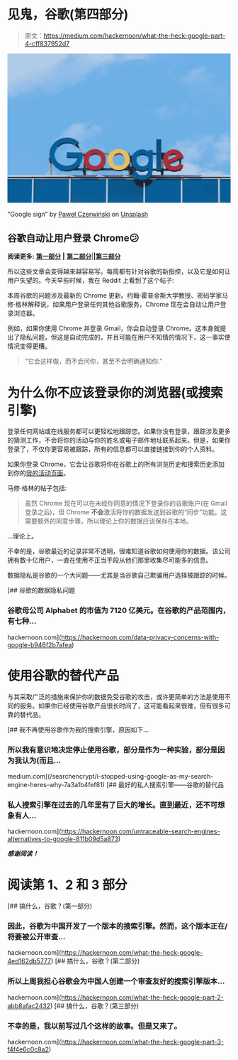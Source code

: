 # 见鬼，谷歌(第四部分)

> 原文：<https://medium.com/hackernoon/what-the-heck-google-part-4-cff837952d7>

![](img/a3f64a6d9632d2c5355f0a93fa71c9a4.png)

“Google sign” by [Paweł Czerwiński](https://unsplash.com/@pawel_czerwinski?utm_source=medium&utm_medium=referral) on [Unsplash](https://unsplash.com?utm_source=medium&utm_medium=referral)

## 谷歌自动让用户登录 Chrome😕

**阅读更多:** [**第一部分**](https://hackernoon.com/what-the-heck-google-4ed162db5777) **|** [**第二部分**](https://hackernoon.com/what-the-heck-google-part-2-abb8afac2432)|**|**[**第三部分**](https://hackernoon.com/what-the-heck-google-part-3-f4f4e6c0c8a2)

所以这些文章会变得越来越容易写。每周都有针对谷歌的新指控，以及它是如何让用户失望的。今天早些时候，我在 Reddit 上看到了这个帖子:

本周谷歌的问题涉及最新的 Chrome 更新。约翰·霍普金斯大学教授、密码学家马修·格林解释说，如果用户登录任何其他谷歌服务，Chrome 现在会自动让用户登录浏览器。

例如，如果你使用 Chrome 并登录 Gmail，你会自动登录 Chrome。这本身就提出了隐私问题，但这是自动完成的，并且可能在用户不知情的情况下，这一事实使情况变得更糟。

> "它会这样做，而不会问你，甚至不会明确通知你."

# 为什么你不应该登录你的浏览器(或搜索引擎)

登录任何网站或在线服务都可以更轻松地跟踪您。如果你没有登录，跟踪涉及更多的猜测工作，不会将你的活动与你的姓名或电子邮件地址联系起来。但是，如果你登录了，不仅你更容易被跟踪，所有的信息都可以直接链接到你的个人资料。

如果你登录 Chrome，它会让谷歌将你在谷歌上的所有浏览历史和搜索历史添加到你的[我的活动页面](https://myactivity.google.com/myactivity)。

马修·格林的帖子包括:

> 虽然 Chrome 现在可以在未经你同意的情况下登录你的谷歌账户(在 Gmail 登录之后)，但 Chrome **不会**激活将你的数据发送到谷歌的“同步”功能。这需要额外的同意步骤。所以理论上你的数据应该保存在本地。

…理论上。

不幸的是，谷歌最近的记录非常不透明，很难知道谷歌如何使用你的数据。该公司拥有数十亿用户，一直在使用不正当手段从他们那里收集尽可能多的信息。

数据隐私是谷歌的一个大问题——尤其是当谷歌自己欺骗用户选择被跟踪的时候。

[](https://hackernoon.com/data-privacy-concerns-with-google-b946f2b7afea) [## 谷歌的数据隐私问题

### 谷歌母公司 Alphabet 的市值为 7120 亿美元。在谷歌的产品范围内，有七种…

hackernoon.com](https://hackernoon.com/data-privacy-concerns-with-google-b946f2b7afea) 

# 使用谷歌的替代产品

与其采取广泛的措施来保护你的数据免受谷歌的攻击，或许更简单的方法是使用不同的服务。如果你已经使用谷歌产品很长时间了，这可能看起来很难，但有很多可靠的替代品。

[](/searchencrypt/i-stopped-using-google-as-my-search-engine-heres-why-7a3a1b4fef81) [## 我不再使用谷歌作为我的搜索引擎，原因如下…

### 所以我有意识地决定停止使用谷歌，部分是作为一种实验，部分是因为我认为(而且…

medium.com](/searchencrypt/i-stopped-using-google-as-my-search-engine-heres-why-7a3a1b4fef81) [](https://hackernoon.com/untraceable-search-engines-alternatives-to-google-811b09d5a873) [## 最好的私人搜索引擎——谷歌的替代品

### 私人搜索引擎在过去的几年里有了巨大的增长。直到最近，还不可想象有人…

hackernoon.com](https://hackernoon.com/untraceable-search-engines-alternatives-to-google-811b09d5a873) 

***感谢阅读！***

# 阅读第 1、2 和 3 部分

[](https://hackernoon.com/what-the-heck-google-4ed162db5777) [## 搞什么，谷歌？(第一部分)

### 因此，谷歌为中国开发了一个版本的搜索引擎。然而，这个版本正在/将要被公开审查…

hackernoon.com](https://hackernoon.com/what-the-heck-google-4ed162db5777) [](https://hackernoon.com/what-the-heck-google-part-2-abb8afac2432) [## 搞什么，谷歌？(第二部分)

### 所以上周我担心谷歌会为中国人创建一个审查友好的搜索引擎版本…

hackernoon.com](https://hackernoon.com/what-the-heck-google-part-2-abb8afac2432) [](https://hackernoon.com/what-the-heck-google-part-3-f4f4e6c0c8a2) [## 搞什么，谷歌？(第三部分)

### 不幸的是，我以前写过几个这样的故事。但是又来了。

hackernoon.com](https://hackernoon.com/what-the-heck-google-part-3-f4f4e6c0c8a2)